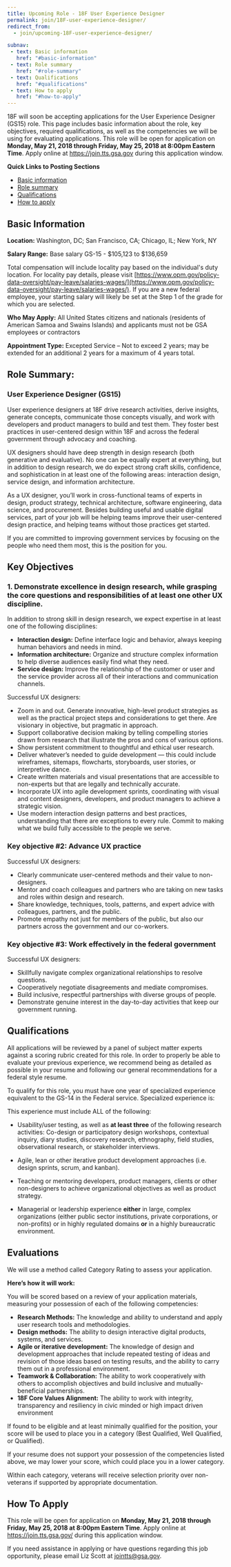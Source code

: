 ```yaml
---
title: Upcoming Role - 18F User Experience Designer
permalink: join/18F-user-experience-designer/
redirect_from:
  - join/upcoming-18F-user-experience-designer/

subnav:
 - text: Basic information
   href: "#basic-information"
 - text: Role summary
   href: "#role-summary"
 - text: Qualifications
   href: "#qualifications"
 - text: How to apply
   href: "#how-to-apply"
---
```


18F will soon be accepting applications for the User Experience Designer (GS15) role. This page includes basic information about the role, key objectives, required qualifications, as well as the competencies we will be using for evaluating applications. This role will be open for application on **Monday, May 21, 2018 through Friday, May 25, 2018 at 8:00pm Eastern Time**. Apply online at <https://join.tts.gsa.gov> during this application window.

**Quick Links to Posting Sections**
- [Basic information](#basic-information)
- [Role summary](#role-summary)
- [Qualifications](#qualifications)
- [How to apply](#how-to-apply)

## Basic Information

**Location:**
Washington, DC; San Francisco, CA; Chicago, IL; New York, NY

**Salary Range:**
Base salary GS-15 - $105,123 to $136,659

Total compensation will include locality pay based on the individual's duty location. For locality pay details, please visit [https://www.opm.gov/policy-data-oversight/pay-leave/salaries-wages/](https://www.opm.gov/policy-data-oversight/pay-leave/salaries-wages/). If you are a new federal employee, your starting salary will likely be set at the Step 1 of the grade for which you are selected.

**Who May Apply:**
All United States citizens and nationals (residents of American Samoa and Swains Islands) and applicants must not be GSA employees or contractors

**Appointment Type:**
Excepted Service – Not to exceed 2 years; may be extended for an additional 2 years for a maximum of 4 years total.

## Role Summary:

### User Experience Designer (GS15)

User experience designers at 18F drive research activities, derive insights, generate concepts, communicate those concepts visually, and work with developers and product managers to build and test them. They foster best practices in user-centered design within 18F and across the federal government through advocacy and coaching.

UX designers should have deep strength in design research (both generative and evaluative). No one can be equally expert at everything, but in addition to design research, we do expect strong craft skills, confidence, and sophistication in at least one of the following areas: interaction design, service design, and information architecture.

As a UX designer, you’ll work in cross-functional teams of experts in design, product strategy, technical architecture, software engineering, data science, and procurement. Besides building useful and usable digital services, part of your job will be helping teams improve their user-centered design practice, and helping teams without those practices get started.

If you are committed to improving government services by focusing on the people who need them most, this is the position for you.

## Key Objectives

### 1. Demonstrate excellence in design research, while grasping the core questions and responsibilities of at least one other UX discipline.

In addition to strong skill in design research, we expect expertise in at least one of the following disciplines:

- **Interaction design:** Define interface logic and behavior, always keeping human behaviors and needs in mind.
- **Information architecture:** Organize and structure complex information to help diverse audiences easily find what they need.
- **Service design:** Improve the relationship of the customer or user and the service provider across all of their interactions and communication channels.

Successful UX designers:

- Zoom in and out. Generate innovative, high-level product strategies as well as the practical project steps and considerations to get there. Are visionary in objective, but pragmatic in approach.
- Support collaborative decision making by telling compelling stories drawn from research that illustrate the pros and cons of various options.
- Show persistent commitment to thoughtful and ethical user research.
- Deliver whatever’s needed to guide development — this could include wireframes, sitemaps, flowcharts, storyboards, user stories, or interpretive dance.
- Create written materials and visual presentations that are accessible to non-experts but that are legally and technically accurate.
- Incorporate UX into agile development sprints, coordinating with visual and content designers, developers, and product managers to achieve a strategic vision.
- Use modern interaction design patterns and best practices, understanding that there are exceptions to every rule.
Commit to making what we build fully accessible to the people we serve.

### Key objective #2: Advance UX practice
Successful UX designers:

- Clearly communicate user-centered methods and their value to non-designers.
- Mentor and coach colleagues and partners who are taking on new tasks and roles within design and research.
- Share knowledge, techniques, tools, patterns, and expert advice with colleagues, partners, and the public.
- Promote empathy not just for members of the public, but also our partners across the government and our co-workers.

### Key objective #3: Work effectively in the federal government

Successful UX designers:

- Skillfully navigate complex organizational relationships to resolve questions.
- Cooperatively negotiate disagreements and mediate compromises.
- Build inclusive, respectful partnerships with diverse groups of people.
- Demonstrate genuine interest in the day-to-day activities that keep our government running.

## Qualifications

All applications will be reviewed by a panel of subject matter experts against a scoring rubric created for this role. In order to properly be able to evaluate your previous experience, we recommend being as detailed as possible in your resume and following our general recommendations for a federal style resume.

To qualify for this role, you must have one year of specialized experience equivalent to the GS-14 in the Federal service.  Specialized experience is:

This experience must include ALL of the following:
- Usability/user testing, as well as **at least three** of the following research activities: Co-design or participatory design workshops, contextual inquiry, diary studies, discovery research, ethnography, field studies, observational research, or stakeholder interviews.

- Agile, lean or other iterative product development approaches (i.e. design sprints, scrum, and kanban).

- Teaching or mentoring developers, product managers, clients or other non-designers to achieve organizational objectives as well as product strategy.

- Managerial or leadership experience **either** in large, complex organizations (either public sector institutions, private corporations, or non-profits) or in highly regulated domains **or** in a highly bureaucratic environment.

## Evaluations

We will use a method called Category Rating to assess your application.

**Here’s how it will work:**

You will be scored based on a review of your application materials, measuring your possession of each of the following competencies:

- **Research Methods:** The knowledge and ability to understand and apply user research tools and methodologies.
- **Design methods:** The ability to design interactive digital products, systems, and services.
- **Agile or iterative development:** The knowledge of design and development approaches that include repeated testing of ideas and revision of those ideas based on testing results, and the ability to carry them out in a professional environment.
- **Teamwork & Collaboration:** The ability to work cooperatively with others to accomplish objectives and build inclusive and mutually-beneficial partnerships.
- **18F Core Values Alignment:** The ability to work with integrity, transparency and resiliency in civic minded or high impact driven environment

If found to be eligible and at least minimally qualified for the position, your score will be used to place you in a category (Best Qualified, Well Qualified, or Qualified).

If your resume does not support your possession of the competencies listed above, we may lower your score, which could place you in a lower category.

Within each category, veterans will receive selection priority over non-veterans if supported by appropriate documentation.

## How To Apply

This role will be open for application on **Monday, May 21, 2018 through Friday, May 25, 2018 at 8:00pm Eastern Time**. Apply online at <https://join.tts.gsa.gov/> during this application window.

If you need assistance in applying or have questions regarding this job opportunity, please email Liz Scott at [jointts@gsa.gov](mailto:jointts@gsa.gov).
